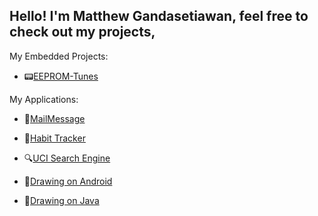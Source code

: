 ## Hello! I'm Matthew Gandasetiawan, feel free to check out my projects,

My Embedded Projects:
- 📟[EEPROM-Tunes](https://github.com/gandmatthew/EEPROM-Tunes)

My Applications:

- 💬[MailMessage](https://github.com/gandmatthew/MailMessage)

- 🌳[Habit Tracker](https://github.com/gandmatthew/Habit-Tracker)

- 🔍[UCI Search Engine](https://github.com/gandmatthew/UCI-Search-Engine)

- 📱[Drawing on Android](https://github.com/gandmatthew/Drawing-on-Android)

- 🍵[Drawing on Java](https://github.com/gandmatthew/Drawing-on-Windows)
